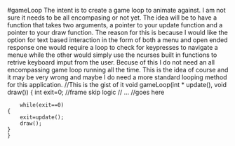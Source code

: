 #gameLoop
The intent is to create a game loop to animate against. I am not sure it needs to be all encompasing or not yet.
The idea will be to have a function that takes two arguments, a pointer to your update function and a pointer to 
your draw function. The reason for this is because I would like the option for text based interaction in the form
of both a menu and open ended response one would require a loop to check for keypresses to navigate a menue
while the other would simply use the ncurses built in functions to retrive keyboard imput from the user.
Becuse of this I do not need an all encompassing game loop running all the time. This is the idea of course
and it may be very wrong and maybe I do need a more standard looping method for this application. 
   //This is the gist of it
   void gameLoop(int * update(), void draw())
    {
    	int exit=0;
	//frame skip logic
	// ...
	//goes here

    	while(exit==0)
	{
		exit=update();
		draw();
	}
    }
